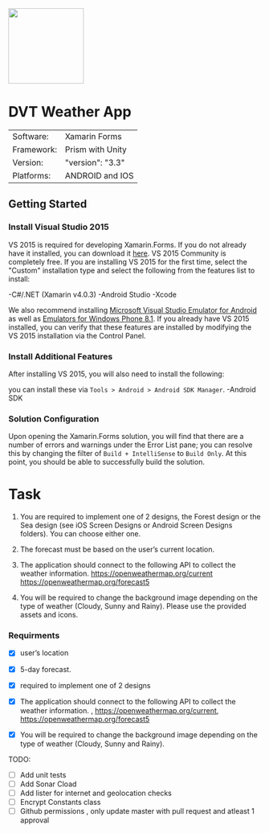 <img src="https://pbs.twimg.com/profile_images/935813842680143872/h7kvfYe6_400x400.jpg" width="150">

# DVT Weather App

|   |   |
| ------ | ------ |
| Software:  | Xamarin Forms|
| Framework: | Prism with Unity |
| Version: | "version": "3.3" |
| Platforms: | ANDROID and IOS | 

## Getting Started

### Install Visual Studio 2015

VS 2015 is required for developing Xamarin.Forms. If you do not already have it installed, you can download it [here](https://www.visualstudio.com/downloads/download-visual-studio-vs). VS 2015 Community is completely free. If you are installing VS 2015 for the first time, select the "Custom" installation type and select the following from the features list to install:

-C#/.NET (Xamarin v4.0.3)
-Android Studio
-Xcode

We also recommend installing [Microsoft Visual Studio Emulator for Android](https://www.visualstudio.com/en-us/features/msft-android-emulator-vs.aspx) as well as [Emulators for Windows Phone 8.1](https://www.microsoft.com/en-us/download/details.aspx?id=44574). If you already have VS 2015 installed, you can verify that these features are installed by modifying the VS 2015 installation via the Control Panel.

### Install Additional Features

After installing VS 2015, you will also need to install the following:

you can install these via `Tools > Android > Android SDK Manager`.
-Android SDK

### Solution Configuration

Upon opening the Xamarin.Forms solution, you will find that there are a number of errors and warnings under the Error List pane; you can resolve this by changing the filter of `Build + IntelliSense` to `Build Only`. At this point, you should be able to successfully build the solution.

# Task

1) You are required to implement one of 2 designs, the Forest design or the Sea design (see iOS Screen Designs or Android Screen Designs folders). You can choose either one.

2) The forecast must be based on the user’s current location.

3) The application should connect to the following API to collect the weather information. https://openweathermap.org/current https://openweathermap.org/forecast5

4) You will be required to change the background image depending on the type of weather (Cloudy, Sunny and Rainy). Please use the provided assets and icons.
 
### Requirments 

- [x] user’s location 
- [x] 5-day forecast.
- [x] required to implement one of 2 designs
- [x] The application should connect to the following API to collect the weather information. , https://openweathermap.org/current,   https://openweathermap.org/forecast5
- [x] You will be required to change the background image depending on the type of weather (Cloudy, Sunny and Rainy).


TODO:
- [ ] Add unit tests
- [ ] Add Sonar Cload 
- [ ] Add lister for internet and geolocation checks
- [ ] Encrypt Constants class 
- [ ] Github permissions , only update master with pull request and atleast 1 approval

